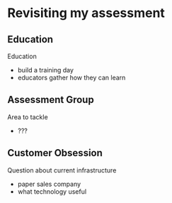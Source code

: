 # Revisiting my assessment

## Education

Education

* build a training day
* educators gather how they can learn

## Assessment Group

Area to tackle

* ???

## Customer Obsession

Question about current infrastructure

* paper sales company
* what technology useful





